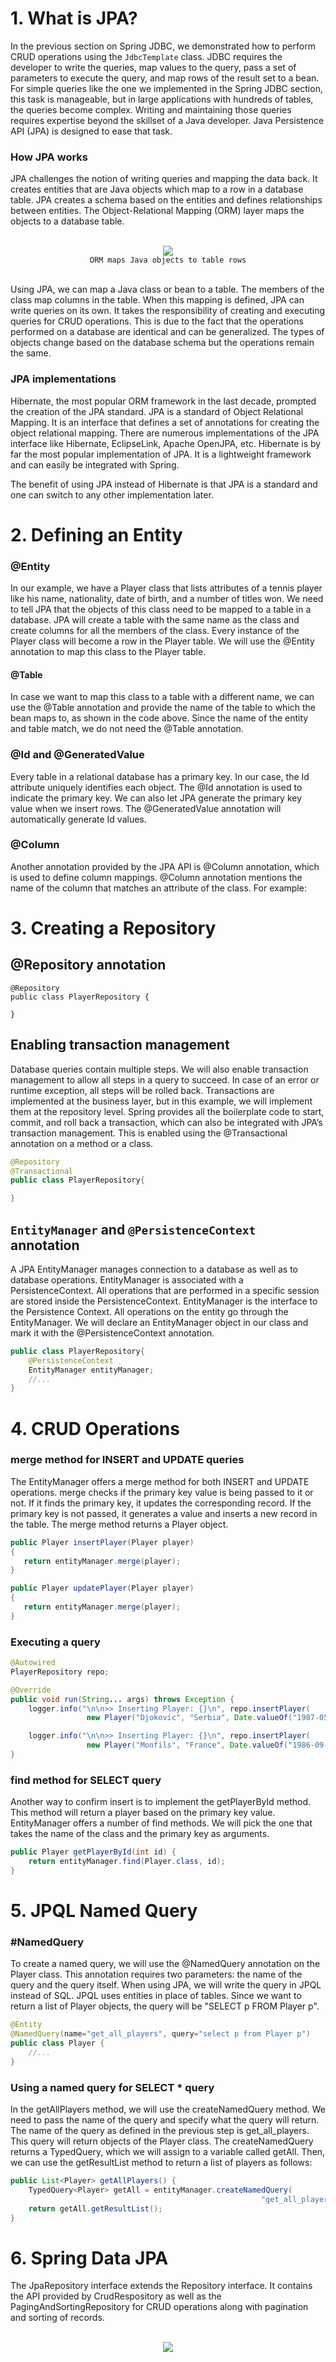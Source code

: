 # 1. What is JPA?

In the previous section on Spring JDBC, we demonstrated how to perform CRUD operations using the `JdbcTemplate` class. JDBC requires the developer to write the queries, map values to the query, pass a set of parameters to execute the query, and map rows of the result set to a bean. For simple queries like the one we implemented in the Spring JDBC section, this task is manageable, but in large applications with hundreds of tables, the queries become complex. Writing and maintaining those queries requires expertise beyond the skillset of a Java developer. Java Persistence API (JPA) is designed to ease that task.

### How JPA works

JPA challenges the notion of writing queries and mapping the data back. It creates entities that are Java objects which map to a row in a database table. JPA creates a schema based on the entities and defines relationships between entities. The Object-Relational Mapping (ORM) layer maps the objects to a database table.

<br>
<div align="center">
	<img src="../img/ormjpa.png">
	<br>
	<code>ORM maps Java objects to table rows</code>
</div>
<br>

Using JPA, we can map a Java class or bean to a table. The members of the class map columns in the table. When this mapping is defined, JPA can write queries on its own. It takes the responsibility of creating and executing queries for CRUD operations. This is due to the fact that the operations performed on a database are identical and can be generalized. The types of objects change based on the database schema but the operations remain the same.

### JPA implementations

Hibernate, the most popular ORM framework in the last decade, prompted the creation of the JPA standard. JPA is a standard of Object Relational Mapping. It is an interface that defines a set of annotations for creating the object relational mapping. There are numerous implementations of the JPA interface like Hibernate, EclipseLink, Apache OpenJPA, etc. Hibernate is by far the most popular implementation of JPA. It is a lightweight framework and can easily be integrated with Spring.

The benefit of using JPA instead of Hibernate is that JPA is a standard and one can switch to any other implementation later.

# 2. Defining an Entity

### @Entity

In our example, we have a Player class that lists attributes of a tennis player like his name, nationality, date of birth, and a number of titles won. We need to tell JPA that the objects of this class need to be mapped to a table in a database. JPA will create a table with the same name as the class and create columns for all the members of the class. Every instance of the Player class will become a row in the Player table. We will use the @Entity annotation to map this class to the Player table.

#### @Table

In case we want to map this class to a table with a different name, we can use the @Table annotation and provide the name of the table to which the bean maps to, as shown in the code above. Since the name of the entity and table match, we do not need the @Table annotation.

### @Id and @GeneratedValue

Every table in a relational database has a primary key. In our case, the Id attribute uniquely identifies each object. The @Id annotation is used to indicate the primary key. We can also let JPA generate the primary key value when we insert rows. The @GeneratedValue annotation will automatically generate Id values.


### @Column

Another annotation provided by the JPA API is @Column annotation, which is used to define column mappings. @Column annotation mentions the name of the column that matches an attribute of the class. For example:


# 3. Creating a Repository

## @Repository annotation

```
@Repository
public class PlayerRepository {

}   
```


## Enabling transaction management

Database queries contain multiple steps. We will also enable transaction management to allow all steps in a query to succeed. In case of an error or runtime exception, all steps will be rolled back. Transactions are implemented at the business layer, but in this example, we will implement them at the repository level. Spring provides all the boilerplate code to start, commit, and roll back a transaction, which can also be integrated with JPA’s transaction management. This is enabled using the @Transactional annotation on a method or a class.

```java
@Repository
@Transactional
public class PlayerRepository{

}   
``` 

## `EntityManager` and `@PersistenceContext` annotation

A JPA EntityManager manages connection to a database as well as to database operations. EntityManager is associated with a PersistenceContext. All operations that are performed in a specific session are stored inside the PersistenceContext. EntityManager is the interface to the Persistence Context. All operations on the entity go through the EntityManager. We will declare an EntityManager object in our class and mark it with the @PersistenceContext annotation.

```java
public class PlayerRepository{
    @PersistenceContext
    EntityManager entityManager;
    //...
}
```

# 4. CRUD Operations

### merge method for INSERT and UPDATE queries

The EntityManager offers a merge method for both INSERT and UPDATE operations. merge checks if the primary key value is being passed to it or not. If it finds the primary key, it updates the corresponding record. If the primary key is not passed, it generates a value and inserts a new record in the table. The merge method returns a Player object.

```java
public Player insertPlayer(Player player) 
{
   return entityManager.merge(player);
}

public Player updatePlayer(Player player) 
{
   return entityManager.merge(player);
}
```


### Executing a query

```java
@Autowired
PlayerRepository repo;

@Override
public void run(String... args) throws Exception {
    logger.info("\n\n>> Inserting Player: {}\n", repo.insertPlayer(
                 new Player("Djokovic", "Serbia", Date.valueOf("1987-05-22"), 81)));

    logger.info("\n\n>> Inserting Player: {}\n", repo.insertPlayer(
                 new Player("Monfils", "France", Date.valueOf("1986-09-01"), 10)));
}
```


### find method for SELECT query

Another way to confirm insert is to implement the getPlayerById method. This method will return a player based on the primary key value. EntityManager offers a number of find methods. We will pick the one that takes the name of the class and the primary key as arguments.

```java
public Player getPlayerById(int id) {
    return entityManager.find(Player.class, id);                
}
```

# 5. JPQL Named Query

### #NamedQuery

To create a named query, we will use the @NamedQuery annotation on the Player class. This annotation requires two parameters: the name of the query and the query itself. When using JPA, we will write the query in JPQL instead of SQL. JPQL uses entities in place of tables. Since we want to return a list of Player objects, the query will be "SELECT p FROM Player p".

```java
@Entity
@NamedQuery(name="get_all_players", query="select p from Player p")
public class Player {
    //...
}
```

### Using a named query for SELECT * query

In the getAllPlayers method, we will use the createNamedQuery method. We need to pass the name of the query and specify what the query will return. The name of the query as defined in the previous step is get_all_players. This query will return objects of the Player class. The createNamedQuery returns a TypedQuery, which we will assign to a variable called getAll. Then, we can use the getResultList method to return a list of players as follows:

```java
public List<Player> getAllPlayers() {
    TypedQuery<Player> getAll = entityManager.createNamedQuery(
                                                        "get_all_players", Player.class);
    return getAll.getResultList();
}
```

# 6. Spring Data JPA

The JpaRepository interface extends the Repository interface. It contains the API provided by CrudRespository as well as the PagingAndSortingRepository for CRUD operations along with pagination and sorting of records.

<br>
<div align="center">
	<img src="../img/jpa.png">
</div>
<br>
